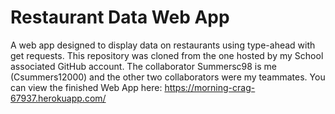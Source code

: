# Restaurant Data Web App
A web app designed to display data on restaurants using type-ahead with get requests.  This repository was cloned from the one hosted by my School associated GitHub account.  The collaborator Summersc98 is me (Csummers12000) and the other two collaborators were my teammates.  You can view the finished Web App here: https://morning-crag-67937.herokuapp.com/ 
